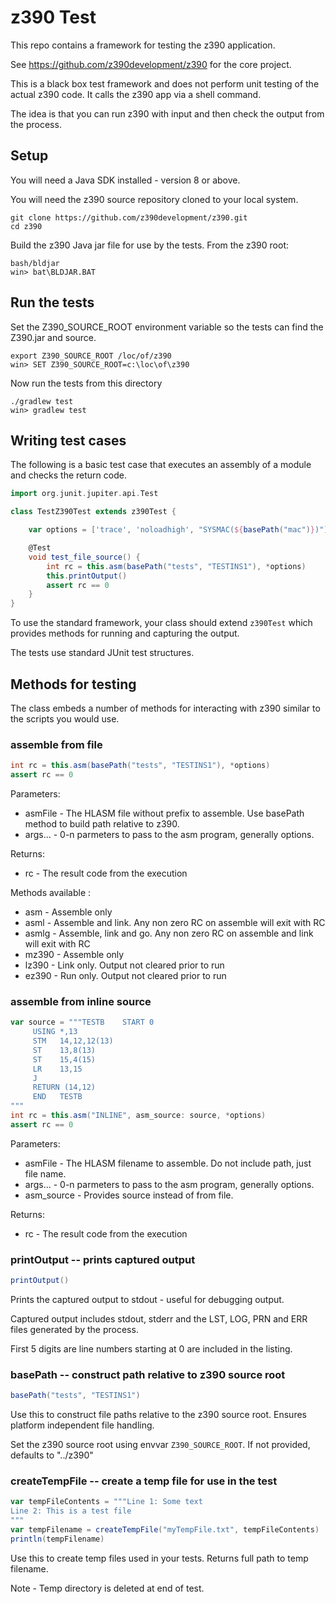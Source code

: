 # z390 Test

This repo contains a framework for testing the z390 application.

See <https://github.com/z390development/z390> for the core project.

This is a black box test framework and does not perform unit testing
of the actual z390 code. It calls the z390 app via a shell command.

The idea is that you can run z390 with input and then check the output 
from the process.

## Setup

You will need a Java SDK installed - version 8 or above.

You will need the z390 source repository cloned to your local system.

    git clone https://github.com/z390development/z390.git
    cd z390

Build the z390 Java jar file for use by the tests. From the z390 root:

    bash/bldjar
    win> bat\BLDJAR.BAT

## Run the tests

Set the Z390_SOURCE_ROOT environment variable so the tests can find the Z390.jar and source.

    export Z390_SOURCE_ROOT /loc/of/z390
    win> SET Z390_SOURCE_ROOT=c:\loc\of\z390

Now run the tests from this directory

    ./gradlew test
    win> gradlew test

    
## Writing test cases

The following is a basic test case that executes an assembly of a module and checks the return code.

```groovy
import org.junit.jupiter.api.Test

class TestZ390Test extends z390Test {

    var options = ['trace', 'noloadhigh', "SYSMAC(${basePath("mac")})"]

    @Test
    void test_file_source() {
        int rc = this.asm(basePath("tests", "TESTINS1"), *options)
        this.printOutput()
        assert rc == 0
    }
}
```

To use the standard framework, your class should extend `z390Test`
which provides methods for running and capturing the output.

The tests use standard JUnit test structures.

## Methods for testing

The class embeds a number of methods for interacting with z390 similar
to the scripts you would use.

### assemble from file

```groovy
int rc = this.asm(basePath("tests", "TESTINS1"), *options)
assert rc == 0
```
Parameters:
* asmFile - The HLASM file without prefix to assemble. Use basePath method to build path relative to z390.
* args... - 0-n parmeters to pass to the asm program, generally options.

Returns:
* rc - The result code from the execution

Methods available :
* asm - Assemble only
* asml - Assemble and link. Any non zero RC on assemble will exit with RC
* asmlg - Assemble, link and go. Any non zero RC on assemble and link will exit with RC
* mz390 - Assemble only
* lz390 - Link only. Output not cleared prior to run
* ez390 - Run only. Output not cleared prior to run

### assemble from inline source

```groovy
var source = """TESTB    START 0
     USING *,13
     STM   14,12,12(13)
     ST    13,8(13)
     ST    15,4(15)
     LR    13,15
     J
     RETURN (14,12)
     END   TESTB
"""
int rc = this.asm("INLINE", asm_source: source, *options)
assert rc == 0
```
Parameters:
* asmFile - The HLASM filename to assemble. Do not include path, just file name.
* args... - 0-n parmeters to pass to the asm program, generally options.
* asm_source -  Provides source instead of from file.

Returns:
* rc - The result code from the execution


### printOutput -- prints captured output

```groovy
printOutput()
```
Prints the captured output to stdout - useful for debugging output.

Captured output includes stdout, stderr and the LST, LOG, PRN and ERR files
generated by the process.

First 5 digits are line numbers starting at 0 are included in the listing.

### basePath -- construct path relative to z390 source root

```groovy
basePath("tests", "TESTINS1")
```

Use this to construct file paths relative to the z390 source root. Ensures platform independent 
file handling.

Set the z390 source root using envvar `Z390_SOURCE_ROOT`. If not provided, defaults to "../z390"

### createTempFile -- create a temp file for use in the test

```groovy
var tempFileContents = """Line 1: Some text
Line 2: This is a test file
"""
var tempFilename = createTempFile("myTempFile.txt", tempFileContents)
println(tempFilename)
```

Use this to create temp files used in your tests. Returns full path to temp filename.

Note - Temp directory is deleted at end of test.
